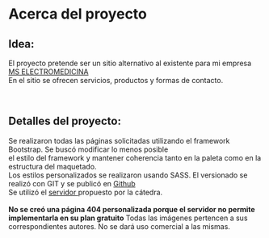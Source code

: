 <body>
 <h1> Acerca del proyecto</h1>
    <h2>Idea:</h2>
    <p>El proyecto pretende ser un sitio alternativo al existente para mi empresa 
    <a href="http://www.mselectromedicina.com" type="text/css" target="_blank">MS ELECTROMEDICINA</a><br>
     En el sitio se ofrecen servicios, productos y formas de contacto.</p>
    <br>
    <h2>Detalles del proyecto:</h2>  
    <p>Se realizaron todas las páginas solicitadas utilizando el framework Bootstrap. Se buscó modificar lo menos posible<br>
       el estilo del framework y mantener coherencia tanto en la paleta como en la estructura del maquetado.<br>
       Los estilos personalizados se realizaron usando SASS.
       El versionado se realizó con GIT y se publicó en <a href="https://github.com/msubotich/ProyectoFinalCoderHouse" target="_blank">Github</a><br>
       Se utilizó el <a href="https://mselectromedicina.000webhostapp.com/" target="_blank">servidor </a>propuesto por la cátedra. <br><br>
       <strong>No se creó una página 404 personalizada porque el servidor no permite implementarla en su plan gratuito</strong>  
       Todas las imágenes pertencen a sus correspondientes autores. No se dará uso comercial a las mismas. 
    </p>
</body>
